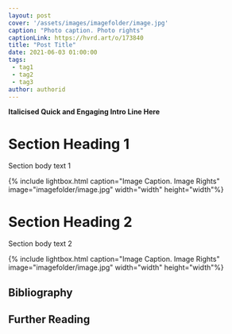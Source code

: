 ```yaml
---
layout: post
cover: '/assets/images/imagefolder/image.jpg'
caption: "Photo caption. Photo rights"
captionLink: https://hvrd.art/o/173840
title: "Post Title"
date: 2021-06-03 01:00:00
tags:
 - tag1
 - tag2
 - tag3
author: authorid
---
```

**Italicised Quick and Engaging Intro Line Here**

# Section Heading 1

Section body text 1

{% include lightbox.html
caption="Image Caption. Image Rights"
image="imagefolder/image.jpg"
width="width"
height="width"%}

# Section Heading 2

Section body text 2

{% include lightbox.html
caption="Image Caption. Image Rights"
image="imagefolder/image.jpg"
width="width"
height="width"%}

## Bibliography

## Further Reading
